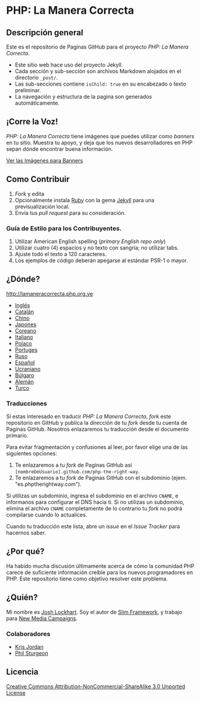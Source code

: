 # PHP: La Manera Correcta

## Descripción general

Este es el repositorio de Paginas GitHub para el proyecto _PHP: La Manera Correcta_.

* Este sitio web hace uso del proyecto Jekyll.
* Cada sección y sub-sección son archivos Markdown alojados en el directorio `_post/`.
* Las sub-secciones contiene `isChild: true` en su encabezado o texto preliminar.
* La navegación y estructura de la pagina son generados automáticamente.

## ¡Corre la Voz!

_PHP: La Manera Correcta_ tiene imágenes que puedes utilizar como _banners_ en tu sitio. Muestra tu apoyo, y deja que los nuevos desarrolladores en PHP sepan dónde encontrar buena información. 

[Ver las Imágenes para Banners](http://www.phptherightway.com/banners.html)

## Como Contribuir

1. _Fork_ y edita
2. Opcionalmente instala [Ruby](https://rvm.io/rvm/install/) con la gema [Jekyll](https://github.com/mojombo/jekyll/) para una previsualización local.
3. Envía tus _pull request_ para su consideración.

### Guía de Estilo para los Contribuyentes.

1. Utilizar American English spelling (*primary English repo only*)
2. Utilizar cuatro (4) espacios y no texto con sangría; no utilizar tabs.
3. Ajuste todo el texto a 120 caracteres.
4. Los ejemplos de código deberán apegarse al estándar PSR-1 o mayor.

## ¿Dónde?

<http://lamaneracorrecta.php.org.ve>

* [Inglés](http://www.phptherightway.com)
* [Catalán](http://ca.phptherightway.com)
* [Chino](http://wulijun.github.com/php-the-right-way)
* [Japones](http://ja.phptherightway.com)
* [Coreano](http://wafe.github.io/php-the-right-way)
* [Italiano](http://it.phptherightway.com)
* [Polaco](http://pl.phptherightway.com)
* [Portuges](http://br.phptherightway.com)
* [Ruso](http://getjump.github.io/ru-php-the-right-way)
* [Español](http://lamaneracorrecta.php.org.ve)
* [Ucraniano](http://iflista.github.com/php-the-right-way)
* [Búlgaro](http://bg.phptherightway.com)
* [Alemán](http://rwetzlmayr.github.io/php-the-right-way)
* [Turco](http://hkulekci.github.io/php-the-right-way/)

### Traducciones

Sí estas interesado en traducir _PHP: La Manera Correcta_, _fork_ este repositorio en GitHub y publica la dirección de tu _fork_ desde tu cuenta de Paginas GitHub. Nosotros enlazaremos tu traducción desde el documento primario.

Para evitar fragmentación y confusiones al leer, por favor elige una de las siguientes opciones:

1. Te enlazaremos a tu _fork_ de Paginas GitHub así `[nombreDeUsuario].github.com/php-the-right-way`.
2. Te enlazaremos a tu _fork_ de Paginas GitHub con el subdominio (ejem. "es.phptherightway.com").

Si utilizas un subdominio, ingresa el subdominio en el archivo `CNAME`, e informanos para configurar el DNS hacia ti. Si no utilizas un subdominio, elimina el archivo `CNAME` completamente de lo contrario tu _fork_ no podrá compilarse cuando lo actualices.

Cuando tu traducción este lista, abre un _issue_ en el _Issue Tracker_ para hacernos saber.

## ¿Por qué?

Ha habido mucha discusión últimamente acerca de cómo la comunidad PHP carece de suficiente información creíble para los nuevos programadores en PHP. Este repositorio tiene como objetivo resolver este problema.

## ¿Quién?

Mi nombre es [Josh Lockhart](http://twitter.com/codeguy). Soy el autor de [Slim Framework](http://www.slimframework.com/), y trabajo para [New Media Campaigns](http://www.newmediacampaigns.com/).

### Colaboradores

* [Kris Jordan](http://krisjordan.com/)
* [Phil Sturgeon](http://philsturgeon.co.uk/)

## Licencia

[Creative Commons Attribution-NonCommercial-ShareAlike 3.0 Unported License](http://creativecommons.org/licenses/by-nc-sa/3.0/)
